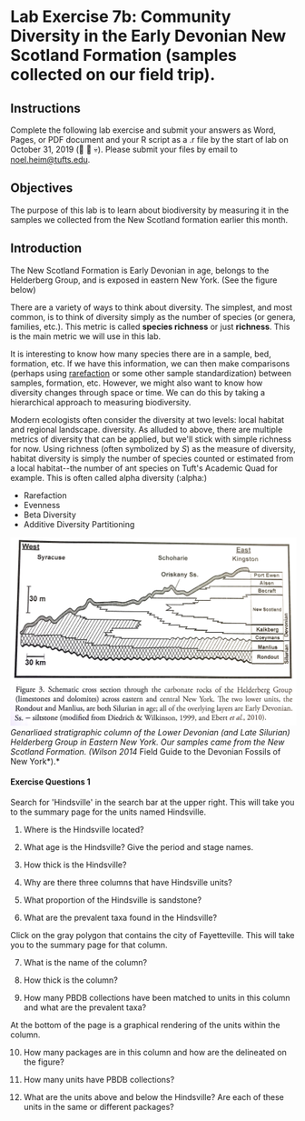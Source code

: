 # Lab Exercise 7b: Community Diversity in the Early Devonian New Scotland Formation (samples collected on our field trip). 

## Instructions

Complete the following lab exercise and submit your answers as Word, Pages, or PDF document and your R script as a .r file by the start of lab on October 31, 2019 (:ghost: :jack_o_lantern: :skull:). Please submit your files by email to noel.heim@tufts.edu.

## Objectives
The purpose of this lab is to learn about biodiversity by measuring it in the samples we collected from the New Scotland formation earlier this month.

## Introduction
The New Scotland Formation is Early Devonian in age, belongs to the Helderberg Group, and is exposed in eastern New York. (See the figure below)

There are a variety of ways to think about diversity. The simplest, and most common, is to think of diversity simply as the number of species (or genera, families, etc.). This metric is called **species richness** or just **richness**. This is the main metric we will use in this lab.

It is interesting to know how many species there are in a sample, bed, formation, etc. If we have this information, we can then make comparisons (perhaps using [rarefaction](https://github.com/naheim/rTutorials/blob/master/rarefaction.md) or some other sample standardization) between samples, formation, etc. However, we might also want to know how diversity changes through space or time. We can do this by taking a hierarchical approach to measuring biodiversity. 

Modern ecologists often consider the diversity at two levels: local habitat and regional landscape.  diversity. As alluded to above, there are multiple metrics of diversity that can be applied, but we'll stick with simple richness for now. Using richness (often symbolized by *S*) as the measure of diversity, habitat diversity is simply the number of species counted or estimated from a local habitat--the number of ant species on Tuft's Academic Quad for example. This is often called alpha diversity (:alpha:) 

* Rarefaction
* Evenness
* Beta Diversity
* Additive Diversity Partitioning


![strat column](lab7bFigs/StratColumn.png)
*Genarliaed stratigraphic column of the Lower Devonian (and Late Silurian) Helderberg Group in Eastern New York. Our samples came from the New Scotland Formation. (Wilson 2014* Field Guide to the Devonian Fossils of New York*).*



#### Exercise Questions 1
Search for 'Hindsville' in the search bar at the upper right. This will take you to the summary page for the units named Hindsville.

1. Where is the Hindsville located?

2. What age is the Hindsville? Give the period and stage names.

3. How thick is the Hindsville?

4. Why are there three columns that have Hindsville units?  

5. What proportion of the Hindsville is sandstone?

6. What are the prevalent taxa found in the Hindsville?

Click on the gray polygon that contains the city of Fayetteville. This will take you to the summary page for that column.

7. What is the name of the column?

8. How thick is the column?

9. How many PBDB collections have been matched to units in this column and what are the prevalent taxa?

At the bottom of the page is a graphical rendering of the units within the column.

10. How many packages are in this column and how are the delineated on the figure?

11. How many units have PBDB collections?

12. What are the units above and below the Hindsville? Are each of these units in the same or different packages?



